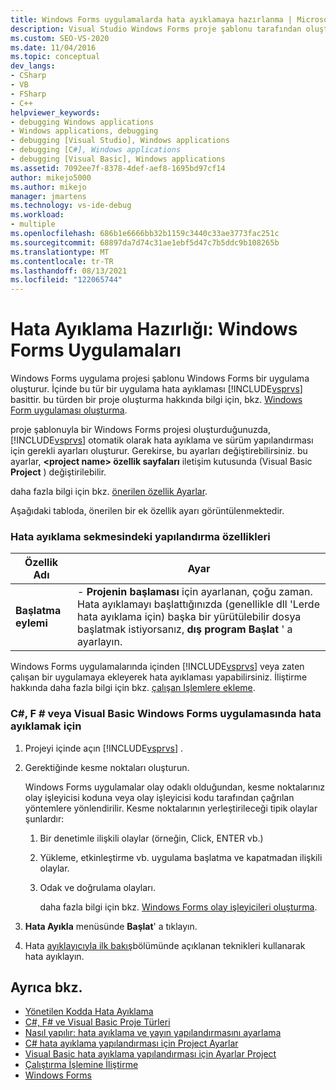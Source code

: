 ```yaml
---
title: Windows Forms uygulamalarda hata ayıklamaya hazırlanma | Microsoft Docs
description: Visual Studio Windows Forms proje şablonu tarafından oluşturulan Windows Forms uygulamalarda hata ayıklamak için hazırlık adımları gerçekleştirin.
ms.custom: SEO-VS-2020
ms.date: 11/04/2016
ms.topic: conceptual
dev_langs:
- CSharp
- VB
- FSharp
- C++
helpviewer_keywords:
- debugging Windows applications
- Windows applications, debugging
- debugging [Visual Studio], Windows applications
- debugging [C#], Windows applications
- debugging [Visual Basic], Windows applications
ms.assetid: 7092ee7f-8378-4def-aef8-1695bd97cf14
author: mikejo5000
ms.author: mikejo
manager: jmartens
ms.technology: vs-ide-debug
ms.workload:
- multiple
ms.openlocfilehash: 686b1e6666bb32b1159c3440c33ae3773fac251c
ms.sourcegitcommit: 68897da7d74c31ae1ebf5d47c7b5ddc9b108265b
ms.translationtype: MT
ms.contentlocale: tr-TR
ms.lasthandoff: 08/13/2021
ms.locfileid: "122065744"
---
```

# <a name="debugging-preparation-windows-forms-applications"></a>Hata Ayıklama Hazırlığı: Windows Forms Uygulamaları

Windows Forms uygulama projesi şablonu Windows Forms bir uygulama oluşturur. İçinde bu tür bir uygulama hata ayıklaması [!INCLUDE[vsprvs](../code-quality/includes/vsprvs_md.md)] basittir. bu türden bir proje oluşturma hakkında bilgi için, bkz. [Windows Form uygulaması oluşturma](../ide/create-csharp-winform-visual-studio.md).

 proje şablonuyla bir Windows Forms projesi oluşturduğunuzda, [!INCLUDE[vsprvs](../code-quality/includes/vsprvs_md.md)] otomatik olarak hata ayıklama ve sürüm yapılandırması için gerekli ayarları oluşturur. Gerekirse, bu ayarları değiştirebilirsiniz. bu ayarlar, **\<project name> özellik sayfaları** iletişim kutusunda (Visual Basic **Project** ) değiştirilebilir.

 daha fazla bilgi için bkz. [önerilen özellik Ayarlar](../debugger/managed-debugging-recommended-property-settings.md).

 Aşağıdaki tabloda, önerilen bir ek özellik ayarı görüntülenmektedir.

### <a name="configuration-properties-in-debug-tab"></a>Hata ayıklama sekmesindeki yapılandırma özellikleri

|**Özellik Adı**|**Ayar**|
|-----------------------|-----------------|
|**Başlatma eylemi**|- **Projenin başlaması** için ayarlanan, çoğu zaman. Hata ayıklamayı başlattığınızda (genellikle dll 'Lerde hata ayıklama için) başka bir yürütülebilir dosya başlatmak istiyorsanız, **dış program Başlat** ' a ayarlayın.|

 Windows Forms uygulamalarında içinden [!INCLUDE[vsprvs](../code-quality/includes/vsprvs_md.md)] veya zaten çalışan bir uygulamaya ekleyerek hata ayıklaması yapabilirsiniz. İliştirme hakkında daha fazla bilgi için bkz. [çalışan Işlemlere ekleme](../debugger/attach-to-running-processes-with-the-visual-studio-debugger.md).

### <a name="to-debug-a-c-f-or-visual-basic-windows-forms-application"></a>C#, F # veya Visual Basic Windows Forms uygulamasında hata ayıklamak için

1. Projeyi içinde açın [!INCLUDE[vsprvs](../code-quality/includes/vsprvs_md.md)] .

2. Gerektiğinde kesme noktaları oluşturun.

    Windows Forms uygulamalar olay odaklı olduğundan, kesme noktalarınız olay işleyicisi koduna veya olay işleyicisi kodu tarafından çağrılan yöntemlere yönlendirilir. Kesme noktalarının yerleştirileceği tipik olaylar şunlardır:

   1. Bir denetimle ilişkili olaylar (örneğin, Click, ENTER vb.)

   2. Yükleme, etkinleştirme vb. uygulama başlatma ve kapatmadan ilişkili olaylar.

   3. Odak ve doğrulama olayları.

      daha fazla bilgi için bkz. [Windows Forms olay işleyicileri oluşturma](/dotnet/framework/winforms/creating-event-handlers-in-windows-forms).

3. **Hata Ayıkla** menüsünde **Başlat**' a tıklayın.

4. Hata [ayıklayıcıyla ilk bakış](../debugger/debugger-feature-tour.md)bölümünde açıklanan teknikleri kullanarak hata ayıklayın.

## <a name="see-also"></a>Ayrıca bkz.
- [Yönetilen Kodda Hata Ayıklama](../debugger/debugging-managed-code.md)
- [C#, F# ve Visual Basic Proje Türleri](../debugger/debugging-preparation-csharp-f-hash-and-visual-basic-project-types.md)
- [Nasıl yapılır: hata ayıklama ve yayın yapılandırmasını ayarlama](../debugger/how-to-set-debug-and-release-configurations.md)
- [C# hata ayıklama yapılandırması için Project Ayarlar](../debugger/project-settings-for-csharp-debug-configurations.md)
- [Visual Basic hata ayıklama yapılandırması için Ayarlar Project](../debugger/project-settings-for-a-visual-basic-debug-configuration.md)
- [Çalıştırma İşlemine İliştirme](../debugger/attach-to-running-processes-with-the-visual-studio-debugger.md)
- [Windows Forms](/dotnet/framework/winforms/index)